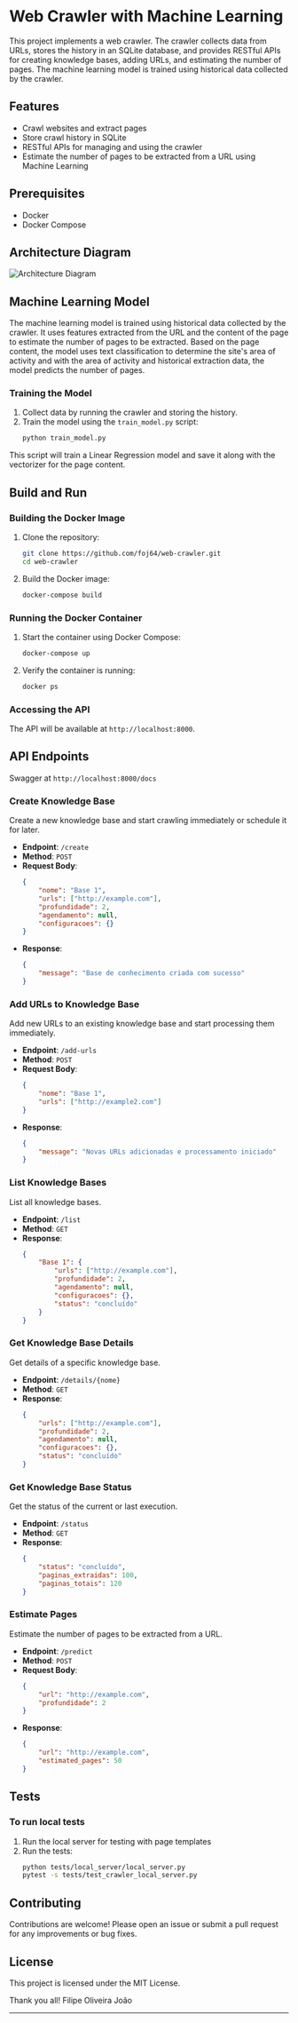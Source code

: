 # Web Crawler with Machine Learning

This project implements a web crawler. The crawler collects data from URLs, stores the history in an SQLite database, and provides RESTful APIs for creating knowledge bases, adding URLs, and estimating the number of pages. The machine learning model is trained using historical data collected by the crawler.

## Features

- Crawl websites and extract pages
- Store crawl history in SQLite
- RESTful APIs for managing and using the crawler
- Estimate the number of pages to be extracted from a URL using Machine Learning

## Prerequisites

- Docker
- Docker Compose

## Architecture Diagram

![Architecture Diagram](https://lucid.app/publicSegments/view/1273c30c-d058-4c32-b772-394f0c011a27/image.png)

## Machine Learning Model

The machine learning model is trained using historical data collected by the crawler. It uses features extracted from the URL and the content of the page to estimate the number of pages to be extracted. Based on the page content, the model uses text classification to determine the site's area of ​​activity and with the area of ​​activity and historical extraction data, the model predicts the number of pages.

### Training the Model

1. Collect data by running the crawler and storing the history.
2. Train the model using the `train_model.py` script:
    ```sh
    python train_model.py
    ```

This script will train a Linear Regression model and save it along with the vectorizer for the page content.

## Build and Run

### Building the Docker Image

1. Clone the repository:
    ```sh
    git clone https://github.com/foj64/web-crawler.git
    cd web-crawler
    ```

2. Build the Docker image:
    ```sh
    docker-compose build
    ```

### Running the Docker Container

1. Start the container using Docker Compose:
    ```sh
    docker-compose up
    ```

2. Verify the container is running:
    ```sh
    docker ps
    ```

### Accessing the API

The API will be available at `http://localhost:8000`.

## API Endpoints

Swagger at `http://localhost:8000/docs`

### Create Knowledge Base

Create a new knowledge base and start crawling immediately or schedule it for later.

- **Endpoint**: `/create`
- **Method**: `POST`
- **Request Body**:
    ```json
    {
        "nome": "Base 1",
        "urls": ["http://example.com"],
        "profundidade": 2,
        "agendamento": null,
        "configuracoes": {}
    }
    ```
- **Response**:
    ```json
    {
        "message": "Base de conhecimento criada com sucesso"
    }
    ```

### Add URLs to Knowledge Base

Add new URLs to an existing knowledge base and start processing them immediately.

- **Endpoint**: `/add-urls`
- **Method**: `POST`
- **Request Body**:
    ```json
    {
        "nome": "Base 1",
        "urls": ["http://example2.com"]
    }
    ```
- **Response**:
    ```json
    {
        "message": "Novas URLs adicionadas e processamento iniciado"
    }
    ```

### List Knowledge Bases

List all knowledge bases.

- **Endpoint**: `/list`
- **Method**: `GET`
- **Response**:
    ```json
    {
        "Base 1": {
            "urls": ["http://example.com"],
            "profundidade": 2,
            "agendamento": null,
            "configuracoes": {},
            "status": "concluído"
        }
    }
    ```

### Get Knowledge Base Details

Get details of a specific knowledge base.

- **Endpoint**: `/details/{nome}`
- **Method**: `GET`
- **Response**:
    ```json
    {
        "urls": ["http://example.com"],
        "profundidade": 2,
        "agendamento": null,
        "configuracoes": {},
        "status": "concluído"
    }
    ```

### Get Knowledge Base Status

Get the status of the current or last execution.

- **Endpoint**: `/status`
- **Method**: `GET`
- **Response**:
    ```json
    {
        "status": "concluído",
        "paginas_extraidas": 100,
        "paginas_totais": 120
    }
    ```

### Estimate Pages

Estimate the number of pages to be extracted from a URL.

- **Endpoint**: `/predict`
- **Method**: `POST`
- **Request Body**:
    ```json
    {
        "url": "http://example.com",
        "profundidade": 2
    }
    ```
- **Response**:
    ```json
    {
        "url": "http://example.com",
        "estimated_pages": 50
    }
    ```

## Tests

### To run local tests

1. Run the local server for testing with page templates
2. Run the tests:
    ```sh
    python tests/local_server/local_server.py
    pytest -s tests/test_crawler_local_server.py
    ```

## Contributing

Contributions are welcome! Please open an issue or submit a pull request for any improvements or bug fixes.

## License

This project is licensed under the MIT License.

Thank you all!
Filipe Oliveira João

---
